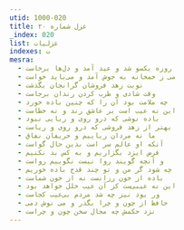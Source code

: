 ```yaml
---
utid: 1000-020
title: غزل شماره ۲۰
_index: 020
list: غزلیات
indexes: ت
mesra:
  - روزه یکسو شد و عید آمد و دل‌ها برخاست
  - می ز خمخانه به جوش آمد و می‌باید خواست
  - نوبت زهد فروشان گرانجان بگذشت
  - وقت شادی و طرب کردن رندان برجاست
  - چه ملامت بود آن را که چنین باده خورد
  - این نه عیب است بر عاشق رند و نه خطاست
  - باده نوشی که درو روی و ریایی نبود
  - بهتر از زهد فروشی که درو روی و ریاست
  - ما نه مردان ریاییم و حریفان نفاق
  - آنکه او عالم سر است بدین حال گواست
  - فرض ایزد بگزاریم و به کس بد نکنیم
  - و آنچه گویند روا نیست نگوییم رواست
  - چه شود گر من و تو چند قدح باده خوریم
  - باده از خون رزانست نه از خون شماست
  - این نه عیبی‌ست کز آن عیب خلل خواهد بود
  - ور بود نیز چه شد مردم بی‌عیب کجاست
  - حافظ از چون و چرا بگذر و می نوش دمی
  - نزد حکمش چه مجال سخن چون و چراست
---
```


